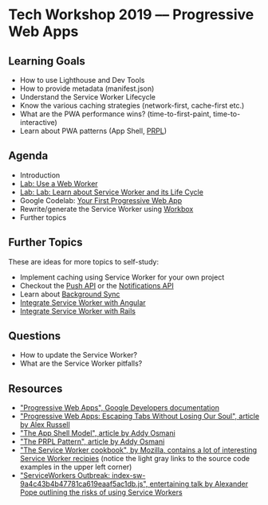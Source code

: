 # Tech Workshop 2019 –– Progressive Web Apps

## Learning Goals

- How to use Lighthouse and Dev Tools
- How to provide metadata (manifest.json)
- Understand the Service Worker Lifecycle
- Know the various caching strategies (network-first, cache-first etc.)
- What are the PWA performance wins? (time-to-first-paint, time-to-interactive)
- Learn about PWA patterns (App Shell, [PRPL](https://developers.google.com/web/fundamentals/performance/prpl-pattern/))

## Agenda

- Introduction
- [Lab: Use a Web Worker](01-web-worker.md)
- [Lab: Lab: Learn about Service Worker and its Life Cycle](02-service-worker.md)
- Google Codelab: [Your First Progressive Web App](https://codelabs.developers.google.com/codelabs/your-first-pwapp/)
- Rewrite/generate the Service Worker using [Workbox](https://developers.google.com/web/tools/workbox/guides/get-started)
- Further topics

## Further Topics

These are ideas for more topics to self-study:

- Implement caching using Service Worker for your own project
- Checkout the [Push API](https://developer.mozilla.org/en-US/docs/Web/API/Push_API) or the [Notifications API](https://developer.mozilla.org/en-US/docs/Web/API/Notifications_API)
- Learn about [Background Sync](https://developers.google.com/web/tools/workbox/modules/workbox-background-sync)
- [Integrate Service Worker with Angular](https://angular.io/guide/service-worker-intro)
- [Integrate Service Worker with Rails](https://github.com/rossta/serviceworker-rails)

## Questions

- How to update the Service Worker?
- What are the Service Worker pitfalls?

## Resources

- ["Progressive Web Apps", Google Developers documentation](https://developers.google.com/web/progressive-web-apps/)
- ["Progressive Web Apps: Escaping Tabs Without Losing Our Soul", article by Alex Russell](https://infrequently.org/2015/06/progressive-apps-escaping-tabs-without-losing-our-soul/)
- ["The App Shell Model", article by Addy Osmani](https://developers.google.com/web/fundamentals/architecture/app-shell)
- ["The PRPL Pattern", article by Addy Osmani](https://developers.google.com/web/fundamentals/performance/prpl-pattern/)
- ["The Service Worker cookbook", by Mozilla, contains a lot of interesting Service Worker recipies](https://serviceworke.rs/) (notice the light gray links to the source code examples in the upper left corner)
- ["ServiceWorkers Outbreak: index-sw-9a4c43b4b47781ca619eaaf5ac1db.js", entertaining talk by Alexander Pope outlining the risks of using Service Workers](https://www.youtube.com/watch?v=CPP9ew4Co0M)
